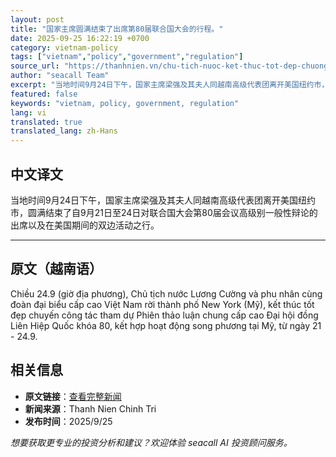 ```yaml
---
layout: post
title: "国家主席圆满结束了出席第80届联合国大会的行程。"
date: 2025-09-25 16:22:19 +0700
category: vietnam-policy
tags: ["vietnam","policy","government","regulation"]
source_url: "https://thanhnien.vn/chu-tich-nuoc-ket-thuc-tot-dep-chuong-trinh-du-dai-hoi-dong-lien-hiep-quoc-khoa-80-185250925090001309.htm"
author: "seacall Team"
excerpt: "当地时间9月24日下午，国家主席梁强及其夫人同越南高级代表团离开美国纽约市，圆满结束了自9月21日至24日对联合国大会第80届会议高级别一般性辩论的出席以及在美国期间的双边活动之行。..."
featured: false
keywords: "vietnam, policy, government, regulation"
lang: vi
translated: true
translated_lang: zh-Hans
---
```


## 中文译文

当地时间9月24日下午，国家主席梁强及其夫人同越南高级代表团离开美国纽约市，圆满结束了自9月21日至24日对联合国大会第80届会议高级别一般性辩论的出席以及在美国期间的双边活动之行。

---

## 原文（越南语）

Chiều 24.9 (giờ địa phương), Chủ tịch nước Lương Cường v&agrave; phu nh&acirc;n c&ugrave;ng đo&agrave;n đại biểu cấp cao Việt Nam rời th&agrave;nh phố New York (Mỹ), kết th&uacute;c tốt đẹp chuyến c&ocirc;ng t&aacute;c tham dự Phi&ecirc;n thảo luận chung cấp cao Đại hội đồng Li&ecirc;n Hiệp Quốc kh&oacute;a 80, kết hợp hoạt động song phương tại Mỹ, từ ng&agrave;y 21 - 24.9.

## 相关信息

- **原文链接**：[查看完整新闻](https://thanhnien.vn/chu-tich-nuoc-ket-thuc-tot-dep-chuong-trinh-du-dai-hoi-dong-lien-hiep-quoc-khoa-80-185250925090001309.htm)
- **新闻来源**：Thanh Nien Chinh Tri
- **发布时间**：2025/9/25

*想要获取更专业的投资分析和建议？欢迎体验 seacall AI 投资顾问服务。*